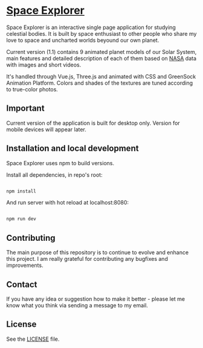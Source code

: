 # [Space Explorer](http://space-exp.com)

Space Explorer is an interactive single page application for studying celestial bodies. It is built by space enthusiast to other people who share my love to space and uncharted worlds beyound our own planet.

Current version (1.1) contains 9 animated planet models of our Solar System, main features and detailed description of each of them based on [NASA](https://www.nasa.gov/) data with images and short videos. 

It's handled through Vue.js, Three.js and animated with CSS and GreenSock Animation Platform. Colors and shades of the textures are tuned according to true-color photos.

## Important

Current version of the application is built for desktop only. Version for mobile devices will appear later.

## Installation and local development

Space Explorer uses npm to build versions.

Install all dependencies, in repo's root:

``` bash

npm install

```

And run server with hot reload at localhost:8080:

``` bash

npm run dev

```

## Contributing

The main purpose of this repository is to continue to evolve and enhance this project. I am really grateful for contributing any bugfixes and improvements.

## Contact

If you have any idea or suggestion how to make it better - please let me know what you think via sending a message to my email.

## License

See the [LICENSE](https://github.com/ag0noize/space-explorer/blob/master/LICENSE) file.